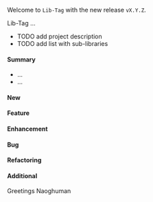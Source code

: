 Welcome to `Lib-Tag` with the new release `vX.Y.Z`.

Lib-Tag ...
 - TODO add project description
 - TODO add list with sub-libraries



#### Summary
* ...
* ...



#### New



#### Feature



#### Enhancement



#### Bug



#### Refactoring



#### Additional



Greetings
Naoghuman



[//]: # (Issues which will be integrated in this release)



[//]: # (Links)
